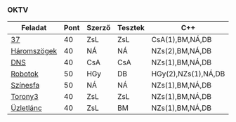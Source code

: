 ### OKTV
| Feladat                                                         | Pont | Szerző | Tesztek | C++                | C#        | Pas    | Py           | Java   | VB   |
|-----------------------------------------------------------------|------|--------|---------|--------------------|-----------|--------|--------------|--------|------|
| [37](https://github.com/HorvathGyulahu/nt21/issues/4)           | 40   | ZsL    | ZsL     | CsA(1),BM,NÁ,DB    | CsA(1),GA | ZsL(1) | CsA(1),NÁ,GA | CsA(1) |      |
| [Háromszögek](https://github.com/HorvathGyulahu/nt21/issues/14) | 40   | NÁ     | NÁ      | NZs(2),BM,NÁ,DB    | GA        | ZsL(3) | NÁ,GA,DB     |        |      |
| [DNS](https://github.com/HorvathGyulahu/nt21/issues/35)         | 40   | CsA    | CsA     | NZs(1),BM,NÁ,DB    | GA        | ZsL(1) | NÁ,GA,DB     |        |      |
| [Robotok](https://github.com/HorvathGyulahu/nt21/issues/31)     | 50   | HGy    | DB      | HGy(2),NZs(1),NÁ,DB| GA        | ZsL(1) | NÁ,GA,DB     |        |      |
| [Színesfa](https://github.com/HorvathGyulahu/nt21/issues/33)    | 50   | NÁ     | NÁ      | NZs(1),BM,NÁ,DB    | GA        | ZsL(1) | NÁ,GA,DB     |        |      |
| [Torony3](https://github.com/HorvathGyulahu/nt21/issues/11)     | 40   | ZsL    | ZsL     | NZs(1),BM,NÁ,DB    | GA        | ZsL(3) | NÁ,GA,DB     |        |      |
| [Üzletlánc](https://github.com/HorvathGyulahu/nt21/issues/7)    | 40   | ZsL    | BM      | NZs(1),BM,NÁ,DB    | GA        | ZsL(2) | NÁ,GA,DB     |        |      |
